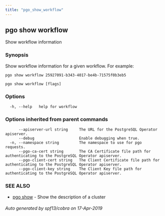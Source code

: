 ```yaml
---
title: "pgo_show_workflow"
---
```

## pgo show workflow

Show workflow information

### Synopsis

Show workflow information for a given workflow. For example:

	pgo show workflow 25927091-b343-4017-be4b-71575f0b3eb5

```
pgo show workflow [flags]
```

### Options

```
  -h, --help   help for workflow
```

### Options inherited from parent commands

```
      --apiserver-url string     The URL for the PostgreSQL Operator apiserver.
      --debug                    Enable debugging when true.
  -n, --namespace string         The namespace to use for pgo requests.
      --pgo-ca-cert string       The CA Certificate file path for authenticating to the PostgreSQL Operator apiserver.
      --pgo-client-cert string   The Client Certificate file path for authenticating to the PostgreSQL Operator apiserver.
      --pgo-client-key string    The Client Key file path for authenticating to the PostgreSQL Operator apiserver.
```

### SEE ALSO

* [pgo show](/operatorcli/cli/pgo_show/)	 - Show the description of a cluster

###### Auto generated by spf13/cobra on 17-Apr-2019
